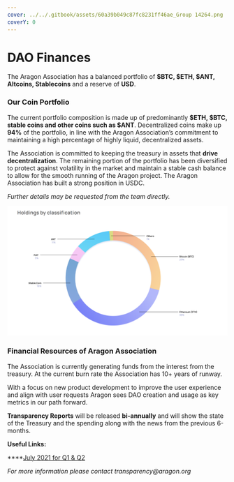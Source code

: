 ```yaml
---
cover: ../../.gitbook/assets/60a39b049c87fc8231ff46ae_Group 14264.png
coverY: 0
---
```


# DAO Finances

The Aragon Association has a balanced portfolio of **$BTC, $ETH, $ANT, Altcoins, Stablecoins** and a reserve of **USD**.

### Our Coin Portfolio

The current portfolio composition is made up of predominantly **$ETH, $BTC, stable coins and other coins such as $ANT**. Decentralized coins make up **94%** of the portfolio, in line with the Aragon Association’s commitment to maintaining a high percentage of highly liquid, decentralized assets.&#x20;

The Association is committed to keeping the treasury in assets that **drive decentralization**. The remaining portion of the portfolio has been diversified to protect against volatility in the market and maintain a stable cash balance to allow for the smooth running of the Aragon project. The Aragon Association has built a strong position in USDC.&#x20;

_Further details may be requested from the team directly._

![This image shows our holdings from Q3 2021](<../../.gitbook/assets/Screen Shot 2022-01-23 at 8.49.52 PM.png>)

### Financial Resources of Aragon Association

The Association is currently generating funds from the interest from the treasury. At the current burn rate the Association has 10+ years of runway.

With a focus on new product development to improve the user experience and align with user requests Aragon sees DAO creation and usage as key metrics in our path forward.

**Transparency Reports** will be released **bi-annually** and will show the state of the Treasury and the spending along with the news from the previous 6-months.



**Useful Links:**

****[July 2021 for Q1 & Q2](https://assets.website-files.com/5e997428d0f2eb13a90aec8c/60f15e66bc685a9ffefe088e\_Aragon\_Transparency\_Report\_-\_07-21\_18.pdf)

_For more information please contact transparency@aragon.org_
